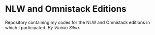 # NLW and Omnistack Editions

Repository containing my codes for the NLW and Omnistack editions in which I participated.
_By Vinicio Silva_.

